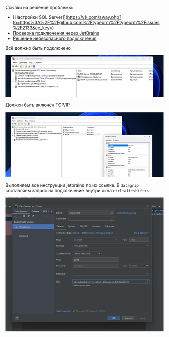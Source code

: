 
Ссылки на решение проблемы:
- [Настройки SQL Server]](https://vk.com/away.php?to=https%3A%2F%2Fgithub.com%2Ftypeorm%2Ftypeorm%2Fissues%2F2133&cc_key=)  
- [Проверка подключения через JetBrains](https://vk.com/away.php?to=https%3A%2F%2Fwww.jetbrains.com%2Fhelp%2Fdatagrip%2Fconnecting-to-sql-server-express-localdb.html%23step-2-create-the-localdb-connection&cc_key=)  
- [Решение небезопасного подключения](https://vk.com/away.php?to=https%3A%2F%2Fstackoverflow.com%2Fquestions%2F60226370%2Fcertificate-error-when-connecting-to-sql-server&cc_key=)

Всё должно быть подключено

![](_png/Pasted%20image%2020221218133605.png)

Должен быть включён TCP/IP

![](_png/Pasted%20image%2020221218133616.png)

Выполняем все инструкции jetbrains по их ссылке. В `datagrip` составляем запрос на подключение внутри окна `ctrl+alt+shift+s`

![](_png/Pasted%20image%2020221218132823.png)


